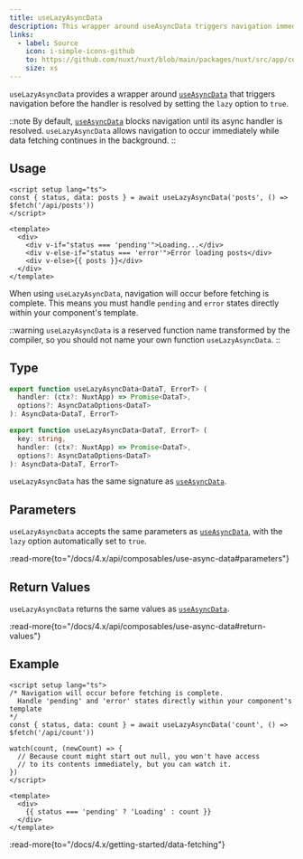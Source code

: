```yaml
---
title: useLazyAsyncData
description: This wrapper around useAsyncData triggers navigation immediately.
links:
  - label: Source
    icon: i-simple-icons-github
    to: https://github.com/nuxt/nuxt/blob/main/packages/nuxt/src/app/composables/asyncData.ts
    size: xs
---
```


`useLazyAsyncData` provides a wrapper around [`useAsyncData`](/docs/4.x/api/composables/use-async-data) that triggers navigation before the handler is resolved by setting the `lazy` option to `true`.

::note
By default, [`useAsyncData`](/docs/4.x/api/composables/use-async-data) blocks navigation until its async handler is resolved. `useLazyAsyncData` allows navigation to occur immediately while data fetching continues in the background.
::

## Usage

```vue [app/pages/index.vue]
<script setup lang="ts">
const { status, data: posts } = await useLazyAsyncData('posts', () => $fetch('/api/posts'))
</script>

<template>
  <div>
    <div v-if="status === 'pending'">Loading...</div>
    <div v-else-if="status === 'error'">Error loading posts</div>
    <div v-else>{{ posts }}</div>
  </div>
</template>
```

When using `useLazyAsyncData`, navigation will occur before fetching is complete. This means you must handle `pending` and `error` states directly within your component's template.

::warning
`useLazyAsyncData` is a reserved function name transformed by the compiler, so you should not name your own function `useLazyAsyncData`.
::

## Type

```ts [Signature]
export function useLazyAsyncData<DataT, ErrorT> (
  handler: (ctx?: NuxtApp) => Promise<DataT>,
  options?: AsyncDataOptions<DataT>
): AsyncData<DataT, ErrorT>

export function useLazyAsyncData<DataT, ErrorT> (
  key: string,
  handler: (ctx?: NuxtApp) => Promise<DataT>,
  options?: AsyncDataOptions<DataT>
): AsyncData<DataT, ErrorT>
```

`useLazyAsyncData` has the same signature as [`useAsyncData`](/docs/4.x/api/composables/use-async-data).

## Parameters

`useLazyAsyncData` accepts the same parameters as [`useAsyncData`](/docs/4.x/api/composables/use-async-data), with the `lazy` option automatically set to `true`.

:read-more{to="/docs/4.x/api/composables/use-async-data#parameters"}

## Return Values

`useLazyAsyncData` returns the same values as [`useAsyncData`](/docs/4.x/api/composables/use-async-data).

:read-more{to="/docs/4.x/api/composables/use-async-data#return-values"}

## Example

```vue [app/pages/index.vue]
<script setup lang="ts">
/* Navigation will occur before fetching is complete.
  Handle 'pending' and 'error' states directly within your component's template
*/
const { status, data: count } = await useLazyAsyncData('count', () => $fetch('/api/count'))

watch(count, (newCount) => {
  // Because count might start out null, you won't have access
  // to its contents immediately, but you can watch it.
})
</script>

<template>
  <div>
    {{ status === 'pending' ? 'Loading' : count }}
  </div>
</template>
```

:read-more{to="/docs/4.x/getting-started/data-fetching"}
